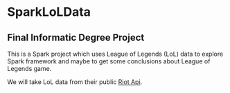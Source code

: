 # SparkLoLData
## Final Informatic Degree Project
This is a Spark project which uses League of Legends (LoL) data to explore Spark framework and maybe to get some conclusions about League of Legends game.

We will take LoL data from their public [Riot Api](https://developer.riotgames.com/apis).
